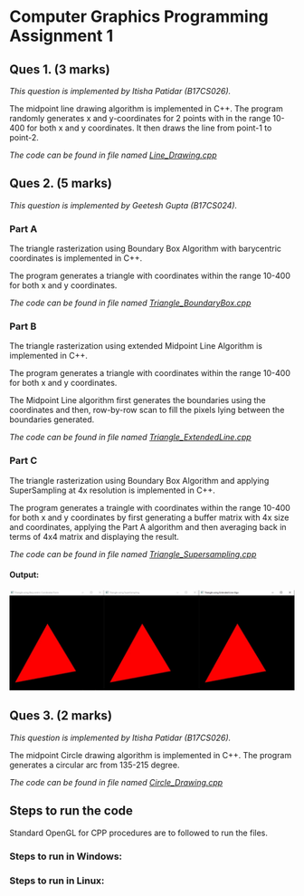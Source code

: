 # Computer Graphics Programming Assignment 1

## Ques 1. (3 marks)

_This question is implemented by Itisha Patidar (B17CS026)._

The midpoint line drawing algorithm is implemented in C++. The program randomly generates x and y-coordinates for 2 points with in the range 10-400 for both x and y coordinates. It then draws the line from point-1 to point-2.

_The code can be found in file named [Line_Drawing.cpp](Line_Drawing.cpp)_

## Ques 2. (5 marks)

_This question is implemented by Geetesh Gupta (B17CS024)._

### Part A

The triangle rasterization using Boundary Box Algorithm with barycentric coordinates is implemented in C++.

The program generates a triangle with coordinates within the range 10-400 for both x and y coordinates.

_The code can be found in file named [Triangle_BoundaryBox.cpp](Triangle_BoundaryBox.cpp)_

### Part B

The triangle rasterization using extended Midpoint Line Algorithm is implemented in C++.

The program generates a triangle with coordinates within the range 10-400 for both x and y coordinates.

The Midpoint Line algorithm first generates the boundaries using the coordinates and then, row-by-row scan to fill the pixels lying between the boundaries generated.

_The code can be found in file named [Triangle_ExtendedLine.cpp](Triangle_ExtendedLine.cpp)_

### Part C

The triangle rasterization using Boundary Box Algorithm and applying SuperSampling at 4x resolution is implemented in C++.

The program generates a traingle with coordinates within the range 10-400 for both x and y coordinates by first generating a buffer matrix with 4x size and coordinates, applying the Part A algorithm and then averaging back in terms of 4x4 matrix and displaying the result.

_The code can be found in file named [Triangle_Supersampling.cpp](Triangle_Supersampling.cpp)_

#### Output:

![Triangle_Output](https://raw.githubusercontent.com/Itisha2987/CG-Programming_assignment1/main/Triangle_Output.jpeg)

## Ques 3. (2 marks)

_This question is implemented by Itisha Patidar (B17CS026)._

The midpoint Circle drawing algorithm is implemented in C++. The program generates a circular arc from 135-215 degree.

_The code can be found in file named [Circle_Drawing.cpp](Circle_Drawing.cpp)_

## Steps to run the code

Standard OpenGL for CPP procedures are to followed to run the files.

### Steps to run in Windows:

### Steps to run in Linux:
